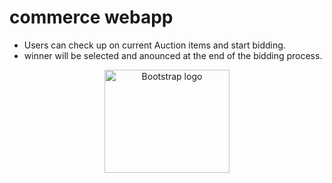 # commerce webapp
+ Users can check up on current Auction items and start bidding.
+ winner will be selected and anounced at the end of the bidding process.
<p align="center">
  <a href="https://v5.getbootstrap.com/">
    <img src="https://v5.getbootstrap.com/docs/5.0/assets/brand/bootstrap-logo-shadow.png" alt="Bootstrap logo" width="200" height="165">
  </a>
</p>
